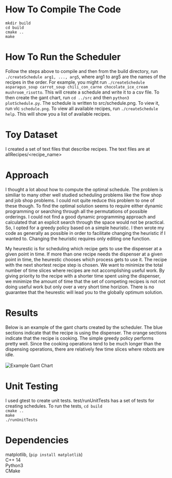 # How To Compile The Code
```mkdir build``` <br />
```cd build``` <br />
```cmake ..``` <br />
```make```

# How To Run the Scheduler 
Follow the steps above to compile and then from the build directory, run ```./createSchedule arg1, ..., arg5```, where arg1 to arg5 are the names of the recipes in the order. For example, you might run ```./createSchedule asparagus_soup carrot_soup chili_con_carne chocolate_ice_cream mushroom_risotto```. This will create a schedule and write it to a csv file. To then create the gant chart, run ```cd ../src``` and then ```python3 plotSchedule.py```. The schedule is written to src/schedule.png. To view it, run vlc ```schedule.png```. To view all available recipes, run ```./createSchedule help```. This will show you a list of available recipes.

# Toy Dataset
I created a set of text files that describe recipes. The text files are at allRecipes/<recipe_name>

# Approach
I thought a lot about how to compute the optimal schedule. The problem is similiar to many other well studied scheduling problems like the flow shop and job shop problems. I could not quite reduce this problem to one of these though. To find the optimal solution seems to require either dynamic programming or searching through all the permutations of possible orderings. I could not find a good dynamic programming approach and calculated that an explicit search through the space would not be practical. So, I opted for a greedy policy based on a simple heuristic. I then wrote my code as generally as possible in order to facilitate changing the heuristic if I wanted to. Changing the heuristic requires only editing one function. <br />

My heurestic is for scheduling which recipe gets to use the dispenser at a given point in time. If more than one recipe needs the dispenser at a given point in time, the heurestic chooses which process gets to use it. The recipe with the next shortest recipe step is chosen. We want to minimize the total number of time slices where recipes are not accomplishing useful work. By giving priority to the recipe with a shorter time spent using the dispenser, we minimize the amount of time that the set of competing recipes is not not doing useful work but only over a very short time horizion. There is no guarantee that the heurestic will lead you to the globally optimum solution. 


# Results 
Below is an example of the gant charts created by the scheduler. The blue sections indicate that the recipe is using the dispenser. The orange sections indicate that the recipe is cooking. The simple greedy policy performs pretty well. Since the cooking operations tend to be much longer than the dispensing operations, there are relatively few time slices where robots are idle. 
<br />  
![Example Gant Chart](media/schedule.png)



# Unit Testing
I used gtest to create unit tests. test/runUnitTests has a set of tests for creating schedules. To run the tests, ```cd build``` <br />
```cmake ..``` <br />
```make``` <br />
```./runUnitTests```

# Dependencies
matplotlib, (```pip install matplotlib```) <br />
C++ 14 <br />
Python3 <br />
CMake <br />
